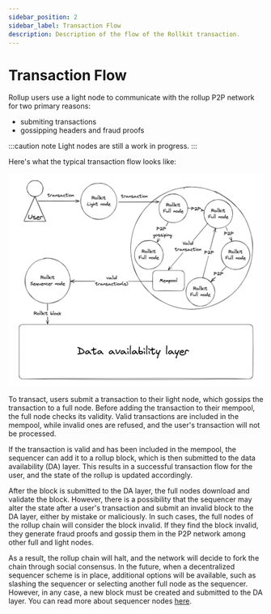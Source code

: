 ```yaml
---
sidebar_position: 2
sidebar_label: Transaction Flow
description: Description of the flow of the Rollkit transaction.
---
```


# Transaction Flow

Rollup users use a light node to communicate with the rollup P2P network for two primary reasons:

- submiting transactions
- gossipping headers and fraud proofs

:::caution note
Light nodes are still a work in progress.
:::

Here's what the typical transaction flow looks like:

![tx-flow](../static/img/t-flow/transaction-flow.png)

To transact, users submit a transaction to their light node, which gossips the transaction to a full node. Before adding the transaction to their mempool, the full node checks its validity. Valid transactions are included in the mempool, while invalid ones are refused, and the user's transaction will not be processed.

If the transaction is valid and has been included in the mempool, the sequencer can add it to a rollup block, which is then submitted to the data availability (DA) layer. This results in a successful transaction flow for the user, and the state of the rollup is updated accordingly.

After the block is submitted to the DA layer, the full nodes download and validate the block.
However, there is a possibility that the sequencer may alter the state after a user's transaction and submit an invalid block to the DA layer, either by mistake or maliciously. In such cases, the full nodes of the rollup chain will consider the block invalid. If they find the block invalid, they generate fraud proofs and gossip them in the P2P network among other full and light nodes.

As a result, the rollup chain will halt, and the network will decide to fork the chain through social consensus. In the future, when a decentralized sequencer scheme is in place, additional options will be available, such as slashing the sequencer or selecting another full node as the sequencer. However, in any case, a new block must be created and submitted to the DA layer. You can read more about sequencer nodes [here](./rollkit-stack.md#sequencer-node).
